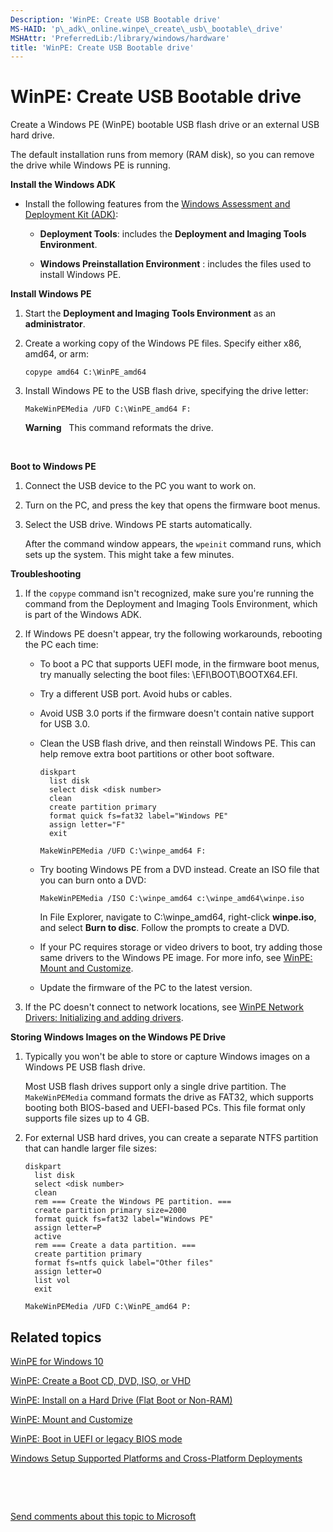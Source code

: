 ```yaml
---
Description: 'WinPE: Create USB Bootable drive'
MS-HAID: 'p\_adk\_online.winpe\_create\_usb\_bootable\_drive'
MSHAttr: 'PreferredLib:/library/windows/hardware'
title: 'WinPE: Create USB Bootable drive'
---
```


# WinPE: Create USB Bootable drive


Create a Windows PE (WinPE) bootable USB flash drive or an external USB hard drive.

The default installation runs from memory (RAM disk), so you can remove the drive while Windows PE is running.

**Install the Windows ADK**

-   Install the following features from the [Windows Assessment and Deployment Kit (ADK)](http://go.microsoft.com/fwlink/?LinkId=526803):

    -   **Deployment Tools**: includes the **Deployment and Imaging Tools Environment**.

    -   **Windows Preinstallation Environment** : includes the files used to install Windows PE.

**Install Windows PE**

1.  Start the **Deployment and Imaging Tools Environment** as an **administrator**.

2.  Create a working copy of the Windows PE files. Specify either x86, amd64, or arm:

    ``` syntax
    copype amd64 C:\WinPE_amd64
    ```

3.  Install Windows PE to the USB flash drive, specifying the drive letter:

    ``` syntax
    MakeWinPEMedia /UFD C:\WinPE_amd64 F:
    ```

    **Warning**  
    This command reformats the drive.

     

**Boot to Windows PE**

1.  Connect the USB device to the PC you want to work on.

2.  Turn on the PC, and press the key that opens the firmware boot menus.

3.  Select the USB drive. Windows PE starts automatically.

    After the command window appears, the `wpeinit` command runs, which sets up the system. This might take a few minutes.

**Troubleshooting**

1.  If the `copype` command isn't recognized, make sure you're running the command from the Deployment and Imaging Tools Environment, which is part of the Windows ADK.

2.  If Windows PE doesn't appear, try the following workarounds, rebooting the PC each time:

    -   To boot a PC that supports UEFI mode, in the firmware boot menus, try manually selecting the boot files: \\EFI\\BOOT\\BOOTX64.EFI.

    -   Try a different USB port. Avoid hubs or cables.

    -   Avoid USB 3.0 ports if the firmware doesn't contain native support for USB 3.0.

    -   Clean the USB flash drive, and then reinstall Windows PE. This can help remove extra boot partitions or other boot software.

        ``` syntax
        diskpart
          list disk
          select disk <disk number>
          clean
          create partition primary
          format quick fs=fat32 label="Windows PE"
          assign letter="F"
          exit

        MakeWinPEMedia /UFD C:\winpe_amd64 F:
        ```

    -   Try booting Windows PE from a DVD instead. Create an ISO file that you can burn onto a DVD:

        ``` syntax
        MakeWinPEMedia /ISO C:\winpe_amd64 c:\winpe_amd64\winpe.iso
        ```

        In File Explorer, navigate to C:\\winpe\_amd64, right-click **winpe.iso**, and select **Burn to disc**. Follow the prompts to create a DVD.

    -   If your PC requires storage or video drivers to boot, try adding those same drivers to the Windows PE image. For more info, see [WinPE: Mount and Customize](winpe-mount-and-customize.md).

    -   Update the firmware of the PC to the latest version.

3.  If the PC doesn't connect to network locations, see [WinPE Network Drivers: Initializing and adding drivers](winpe-network-drivers-initializing-and-adding-drivers.md).

**Storing Windows Images on the Windows PE Drive**

1.  Typically you won't be able to store or capture Windows images on a Windows PE USB flash drive.

    Most USB flash drives support only a single drive partition. The `MakeWinPEMedia` command formats the drive as FAT32, which supports booting both BIOS-based and UEFI-based PCs. This file format only supports file sizes up to 4 GB.

2.  For external USB hard drives, you can create a separate NTFS partition that can handle larger file sizes:

    ``` syntax
    diskpart
      list disk
      select <disk number>
      clean
      rem === Create the Windows PE partition. ===
      create partition primary size=2000
      format quick fs=fat32 label="Windows PE"
      assign letter=P
      active
      rem === Create a data partition. ===
      create partition primary
      format fs=ntfs quick label="Other files"
      assign letter=O
      list vol
      exit

    MakeWinPEMedia /UFD C:\WinPE_amd64 P:
    ```

## <span id="related_topics"></span>Related topics


[WinPE for Windows 10](winpe-intro.md)

[WinPE: Create a Boot CD, DVD, ISO, or VHD](winpe_create_a_boot_cd_dvd_iso_or_vhd_blue.md)

[WinPE: Install on a Hard Drive (Flat Boot or Non-RAM)](winpe-install-on-a-hard-drive--flat-boot-or-non-ram.md)

[WinPE: Mount and Customize](winpe-mount-and-customize.md)

[WinPE: Boot in UEFI or legacy BIOS mode](winpe_boot_in_uefi_or_legacy_bios_mode_blue.md)

[Windows Setup Supported Platforms and Cross-Platform Deployments](windows-setup-supported-platforms-and-cross-platform-deployments.md)

 

 

[Send comments about this topic to Microsoft](mailto:wsddocfb@microsoft.com?subject=Documentation%20feedback%20%5Bp_adk_online\p_adk_online%5D:%20WinPE:%20Create%20USB%20Bootable%20drive%20%20RELEASE:%20%284/11/2016%29&body=%0A%0APRIVACY%20STATEMENT%0A%0AWe%20use%20your%20feedback%20to%20improve%20the%20documentation.%20We%20don't%20use%20your%20email%20address%20for%20any%20other%20purpose,%20and%20we'll%20remove%20your%20email%20address%20from%20our%20system%20after%20the%20issue%20that%20you're%20reporting%20is%20fixed.%20While%20we're%20working%20to%20fix%20this%20issue,%20we%20might%20send%20you%20an%20email%20message%20to%20ask%20for%20more%20info.%20Later,%20we%20might%20also%20send%20you%20an%20email%20message%20to%20let%20you%20know%20that%20we've%20addressed%20your%20feedback.%0A%0AFor%20more%20info%20about%20Microsoft's%20privacy%20policy,%20see%20http://privacy.microsoft.com/default.aspx. "Send comments about this topic to Microsoft")




